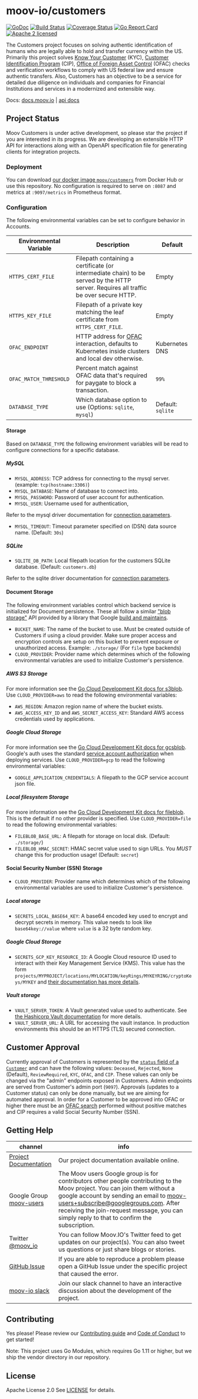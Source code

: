 moov-io/customers
===

[![GoDoc](https://godoc.org/github.com/moov-io/customers?status.svg)](https://godoc.org/github.com/moov-io/customers)
[![Build Status](https://travis-ci.com/moov-io/customers.svg?branch=master)](https://travis-ci.com/moov-io/customers)
[![Coverage Status](https://codecov.io/gh/moov-io/customers/branch/master/graph/badge.svg)](https://codecov.io/gh/moov-io/customers)
[![Go Report Card](https://goreportcard.com/badge/github.com/moov-io/customers)](https://goreportcard.com/report/github.com/moov-io/customers)
[![Apache 2 licensed](https://img.shields.io/badge/license-Apache2-blue.svg)](https://raw.githubusercontent.com/moov-io/customers/master/LICENSE)

The Customers project focuses on solving authentic identification of humans who are legally able to hold and transfer currency within the US. Primarily this project solves [Know Your Customer](https://en.wikipedia.org/wiki/Know_your_customer) (KYC), [Customer Identification Program](https://en.wikipedia.org/wiki/Customer_Identification_Program) (CIP), [Office of Foreign Asset Control](https://www.treasury.gov/about/organizational-structure/offices/Pages/Office-of-Foreign-Assets-Control.aspx) (OFAC) checks and verification workflows to comply with US federal law and ensure authentic transfers. Also, Customers has an objective to be a service for detailed due diligence on individuals and companies for Financial Institutions and services in a modernized and extensible way.

Docs: [docs.moov.io](https://docs.moov.io/) | [api docs](https://api.moov.io/apps/customers/)

## Project Status

Moov Customers is under active development, so please star the project if you are interested in its progress. We are developing an extensible HTTP API for interactions along with an OpenAPI specification file for generating clients for integration projects.

### Deployment

You can download [our docker image `moov/customers`](https://hub.docker.com/r/moov/customers/) from Docker Hub or use this repository. No configuration is required to serve on `:8087` and metrics at `:9097/metrics` in Prometheus format.

### Configuration

The following environmental variables can be set to configure behavior in Accounts.

| Environmental Variable | Description | Default |
|-----|-----|-----|
| `HTTPS_CERT_FILE` | Filepath containing a certificate (or intermediate chain) to be served by the HTTP server. Requires all traffic be over secure HTTP. | Empty |
| `HTTPS_KEY_FILE`  | Filepath of a private key matching the leaf certificate from `HTTPS_CERT_FILE`. | Empty |
| `OFAC_ENDPOINT` | HTTP address for [OFAC](https://github.com/moov-io/ofac) interaction, defaults to Kubernetes inside clusters and local dev otherwise. | Kubernetes DNS |
| `OFAC_MATCH_THRESHOLD` | Percent match against OFAC data that's required for paygate to block a transaction. | `99%` |
| `DATABASE_TYPE` | Which database option to use (Options: `sqlite`, `mysql`) | Default: `sqlite` |

#### Storage

Based on `DATABASE_TYPE` the following environment variables will be read to configure connections for a specific database.

##### MySQL

- `MYSQL_ADDRESS`: TCP address for connecting to the mysql server. (example: `tcp(hostname:3306)`)
- `MYSQL_DATABASE`: Name of database to connect into.
- `MYSQL_PASSWORD`: Password of user account for authentication.
- `MYSQL_USER`: Username used for authentication,

Refer to the mysql driver documentation for [connection parameters](https://github.com/go-sql-driver/mysql#dsn-data-source-name).

- `MYSQL_TIMEOUT`: Timeout parameter specified on (DSN) data source name. (Default: `30s`)

##### SQLite

- `SQLITE_DB_PATH`: Local filepath location for the customers SQLite database. (Default: `customers.db`)

Refer to the sqlite driver documentation for [connection parameters](https://github.com/mattn/go-sqlite3#connection-string).

#### Document Storage

The following environment variables control which backend service is initialized for Document persistence. These all follow a similar ["blob storage"](https://gocloud.dev/ref/blob/) API provided by a library that Google [build and maintains](https://github.com/google/go-cloud).

- `BUCKET_NAME`: The name of the bucket to use. Must be created outside of Customers if using a cloud provider. Make sure proper access and encryption controls are setup on this bucket to prevent exposure or unauthorized access. Example: `./storage/` (For `file` type backends)
- `CLOUD_PROVIDER`: Provider name which determines which of the following environmental variables are used to initialize Customer's persistence.

##### AWS S3 Storage

For more information see the [Go Cloud Development Kit docs for s3blob](https://godoc.org/gocloud.dev/blob/s3blob). Use `CLOUD_PROVIDER=aws` to read the following environmental variables:

- `AWS_REGION`: Amazon region name of where the bucket exists.
- `AWS_ACCESS_KEY_ID` and `AWS_SECRET_ACCESS_KEY`: Standard AWS access credentials used by applications.

##### Google Cloud Storage

For more information see the [Go Cloud Development Kit docs for gcsblob](https://godoc.org/gocloud.dev/blob/gcsblob). Google's auth uses the standard [service account authorization](https://cloud.google.com/docs/authentication/getting-started) when deploying services. Use `CLOUD_PROVIDER=gcp` to read the following environmental variables:

- `GOOGLE_APPLICATION_CREDENTIALS`: A filepath to the GCP service account json file.

##### Local filesystem Storage

For more information see the [Go Cloud Development Kit docs for fileblob](https://godoc.org/gocloud.dev/blob/fileblob). This is the default if no other provider is specified. Use `CLOUD_PROVIDER=file` to read the following environmental variables:

- `FILEBLOB_BASE_URL`: A filepath for storage on local disk. (Default: `./storage/`)
- `FILEBLOB_HMAC_SECRET`: HMAC secret value used to sign URLs. You *MUST* change this for production usage! (Default: `secret`)

#### Social Security Number (SSN) Storage

- `CLOUD_PROVIDER`: Provider name which determines which of the following environmental variables are used to initialize Customer's persistence.

##### Local storage

- `SECRETS_LOCAL_BASE64_KEY`: A base64 encoded key used to encrypt and decrypt secrets in memory. This value needs to look like `base64key://value` where `value` is a 32 byte random key.

##### Google Cloud Storage

- `SECRETS_GCP_KEY_RESOURCE_ID`: A Google Cloud resource ID used to interact with their Key Management Service (KMS). This value has the form `projects/MYPROJECT/locations/MYLOCATION/keyRings/MYKEYRING/cryptoKeys/MYKEY` and [their documentation has more details](https://cloud.google.com/kms/docs/object-hierarchy#key).

##### Vault storage

- `VAULT_SERVER_TOKEN`: A Vault generated value used to authenticate. See [the Hashicorp Vault documentation](https://www.vaultproject.io/docs/concepts/tokens.html) for more details.
- `VAULT_SERVER_URL`: A URL for accessing the vault instance. In production environments this should be an HTTPS (TLS) secured connection.

## Customer Approval

Currently approval of Customers is represented by the [`status` field of a `Customer`](https://api.moov.io/#operation/getCustomer) and can have the following values: `Deceased`, `Rejected`, `None` (Default), `ReviewRequired`, `KYC`, `OFAC`, and `CIP`. These values can only be changed via the "admin" endpoints exposed in Customers. Admin endpoints are served from Customer's admin port (`9097`). Approvals (updates to a Customer status) can only be done manually, but we are aiming for automated approval. In order for a Customer to be approved into OFAC or higher there must be an [OFAC search](https://github.com/moov-io/ofac#moov-ioofac) performed without positive matches and CIP requires a valid Social Security Number (SSN).

## Getting Help

 channel | info
 ------- | -------
 [Project Documentation](https://docs.moov.io/) | Our project documentation available online.
 Google Group [moov-users](https://groups.google.com/forum/#!forum/moov-users)| The Moov users Google group is for contributors other people contributing to the Moov project. You can join them without a google account by sending an email to [moov-users+subscribe@googlegroups.com](mailto:moov-users+subscribe@googlegroups.com). After receiving the join-request message, you can simply reply to that to confirm the subscription.
Twitter [@moov_io](https://twitter.com/moov_io)	| You can follow Moov.IO's Twitter feed to get updates on our project(s). You can also tweet us questions or just share blogs or stories.
[GitHub Issue](https://github.com/moov-io) | If you are able to reproduce a problem please open a GitHub Issue under the specific project that caused the error.
[moov-io slack](https://slack.moov.io/) | Join our slack channel to have an interactive discussion about the development of the project.

## Contributing

Yes please! Please review our [Contributing guide](CONTRIBUTING.md) and [Code of Conduct](https://github.com/moov-io/ach/blob/master/CODE_OF_CONDUCT.md) to get started!

Note: This project uses Go Modules, which requires Go 1.11 or higher, but we ship the vendor directory in our repository.

## License

Apache License 2.0 See [LICENSE](LICENSE) for details.
